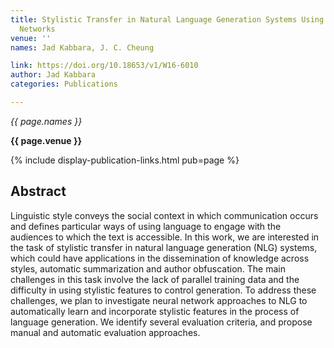```yaml
---
title: Stylistic Transfer in Natural Language Generation Systems Using Recurrent Neural
  Networks
venue: ''
names: Jad Kabbara, J. C. Cheung

link: https://doi.org/10.18653/v1/W16-6010
author: Jad Kabbara
categories: Publications

---
```


*{{ page.names }}*

**{{ page.venue }}**

{% include display-publication-links.html pub=page %}

## Abstract

Linguistic style conveys the social context in which communication occurs and defines particular ways of using language to engage with the audiences to which the text is accessible. In this work, we are interested in the task of stylistic transfer in natural language generation (NLG) systems, which could have applications in the dissemination of knowledge across styles, automatic summarization and author obfuscation. The main challenges in this task involve the lack of parallel training data and the difficulty in using stylistic features to control generation. To address these challenges, we plan to investigate neural network approaches to NLG to automatically learn and incorporate stylistic features in the process of language generation. We identify several evaluation criteria, and propose manual and automatic evaluation approaches.